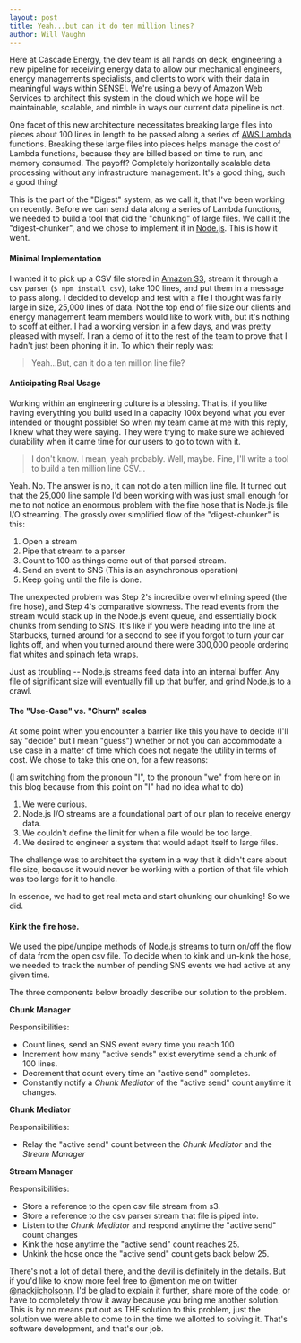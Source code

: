 ```yaml
---
layout: post
title: Yeah...but can it do ten million lines?
author: Will Vaughn
---
```


Here at Cascade Energy, the dev team is all hands on deck, engineering a new pipeline for receiving energy data to
allow our mechanical engineers, energy managements specialists, and clients to work with their
data in meaningful ways within SENSEI. We're using a bevy of Amazon Web Services to architect this system 
in the cloud which we hope will be maintainable, scalable, and nimble in ways our current data pipeline is not.

One facet of this new architecture necessitates breaking large files into pieces about 100 
lines in length to be passed along a series of [AWS Lambda](http://aws.amazon.com/lambda/) functions. Breaking these 
large files into pieces helps manage the cost of Lambda functions, because they are billed based on time to run, 
and memory consumed. The payoff? Completely horizontally scalable data processing without any infrastructure management.
It's a good thing, such a good thing!

This is the part of the "Digest" system, as we call it, that I've been working on recently. Before we can send
data along a series of Lambda functions, we needed to build a tool that did the "chunking" of large files. We
call it the "digest-chunker", and we chose to implement it in [Node.js](https://nodejs.org/). This is how it went.
 
#### Minimal Implementation

I wanted it to pick up a CSV file stored in [Amazon S3](http://aws.amazon.com/s3/), stream it through a csv parser 
(`$ npm install csv`), take 100 lines, and put them in a message to pass along. I decided to develop and test with a
file I thought was fairly large in size, 25,000 lines of data. Not the top end of file size our clients and energy
management team members would like to work with, but it's nothing to scoff at either. I had a working version in a 
few days, and was pretty pleased with myself. I ran a demo of it to the rest of the team to prove that I hadn't just 
been phoning it in. To which their reply was:

> Yeah...But, can it do a ten million line file?

#### Anticipating Real Usage

Working within an engineering culture is a blessing. That is, if you like having everything you build used in a capacity
100x beyond what you ever intended or thought possible! So when my team came at me with this reply, I knew what they
were saying. They were trying to make sure we achieved durability when it came time for our users to go to town 
with it.

> I don't know. I mean, yeah probably. Well, maybe. Fine, I'll write a tool to build a ten million line CSV...

Yeah. No. The answer is no, it can not do a ten million line file. It turned out that the 25,000 line sample I'd been
working with was just small enough for me to not notice an enormous problem with the fire hose that is Node.js file I/O
streaming. The grossly over simplified flow of the "digest-chunker" is this:

1. Open a stream
2. Pipe that stream to a parser
3. Count to 100 as things come out of that parsed stream.
4. Send an event to SNS (This is an asynchronous operation)
5. Keep going until the file is done.

The unexpected problem was Step 2's incredible overwhelming speed (the fire hose), and Step 4's comparative slowness.
The read events from the stream would stack up in the Node.js event queue, and essentially block chunks from sending 
to SNS. It's like if you were heading into the line at Starbucks, turned around for a second to see if you forgot to 
turn your car lights off, and when you turned around there were 300,000 people ordering flat whites and spinach 
feta wraps.

Just as troubling -- Node.js streams feed data into an internal buffer. Any file of significant size will 
eventually fill up that buffer, and grind Node.js to a crawl.

#### The "Use-Case" vs. "Churn" scales

At some point when you encounter a barrier like this you have to decide (I'll say "decide" but I mean "guess") whether
or not you can accommodate a use case in a matter of time which does not negate the utility in terms
of cost. We chose to take this one on, for a few reasons:

(I am switching from the pronoun "I", to the pronoun "we" from here on in this blog because from this point
on "I" had no idea what to do)

1. We were curious.
2. Node.js I/O streams are a foundational part of our plan to receive energy data.
3. We couldn't define the limit for when a file would be too large.
4. We desired to engineer a system that would adapt itself to large files. 

The challenge was to architect the system in a way that it didn't care about file size, because it would never be 
working with a portion of that file which was too large for it to handle.

In essence, we had to get real meta and start chunking our chunking! So we did.

#### Kink the fire hose.

We used the pipe/unpipe methods of Node.js streams to turn on/off the flow of data from the open csv file.
To decide when to kink and un-kink the hose, we needed to track the number of pending SNS events we had active at any
given time.

The three components below broadly describe our solution to the problem.

**Chunk Manager**

Responsibilities:

- Count lines, send an SNS event every time you reach 100
- Increment how many "active sends" exist everytime send a chunk of 100 lines.
- Decrement that count every time an "active send" completes.
- Constantly notify a *Chunk Mediator* of the "active send" count anytime it changes.
    
**Chunk Mediator**

Responsibilities:

- Relay the "active send" count between the *Chunk Mediator* and the *Stream Manager*
    
**Stream Manager**

Responsibilities:

- Store a reference to the open csv file stream from s3.
- Store a reference to the csv parser stream that file is piped into.
- Listen to the *Chunk Mediator* and respond anytime the "active send" count changes
- Kink the hose anytime the "active send" count reaches 25.
- Unkink the hose once the "active send" count gets back below 25.
    
There's not a lot of detail there, and the devil is definitely in the details. But if you'd like to know
more feel free to @mention me on twitter [@nackjicholsonn](https://twitter.com/nackjicholsonn). I'd be glad to
explain it further, share more of the code, or have to completely throw it away because you bring me another
solution. This is by no means put out as THE solution to this problem, just the solution we were able to come to in the 
time we allotted to solving it. That's software development, and that's our job.

